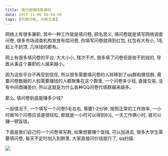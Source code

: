 ```yaml
---
title: 填问卷赚钱靠谱吗
date: 2019-11-06 08:54:56
tags: [代填问卷, 问卷互填]
---
```


网络上有很多兼职, 其中一种工作就是填问卷, 
顾名思义, 填问卷就是填写网络调查问卷, 很多市场调查机构发放有偿问卷,
你填写问卷就得到红包, 红包有大有小, 1毛起上不封顶, 几块钱的都有。

<!-- more -->

网上有很多填问卷的平台, 大大小小, 残次不齐, 很多填了问卷但是收不到钱的, 
导致从事这个兼职的人越来越小。

因为这些平台不再受到信任, 所以很多需要填问卷的人转移到了qq群和微信群, 
需要问卷数据的人和需要赚钱的人都聚集在这个群里, 一个问卷多少钱, 
直接交易, 没有中间商赚差价, 所以这就是为什么各种QQ问卷代填群越来越多。

那么, 填问卷到底能赚多少钱?

一般情况下, 一个填写一个问卷5毛左右, 需要1-2分钟, 按照正常的工作效率, 
一小时做16个问卷应该是很轻松, 那就是一小时可以得到8元, 一天工作俩小时, 
就可以赚一顿饭钱。

下面是我们自己的一个问卷填写群, 如果想要赚个饭钱, 可以加进去, 
很多大学生需要填问卷, 每天不定时加入到群里, 大家直接问价钱就行了, qq扫描:

<image src="/images/%E9%97%AE%E5%8D%B7%E4%BA%92%E5%A1%AB%E5%BE%AE%E4%BF%A1%E7%BE%A4%E4%BA%8C%E7%BB%B4%E7%A0%81.jpg" />
